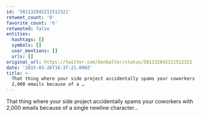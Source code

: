 ```yaml
---
id: '581132842211512321'
retweet_count: '0'
favorite_count: '6'
retweeted: false
entities:
  hashtags: []
  symbols: []
  user_mentions: []
  urls: []
original_url: https://twitter.com/benbalter/status/581132842211512321
date: '2015-03-26T16:37:21.000Z'
title: >-
  That thing where your side project accidentally spams your coworkers with
  2,000 emails because of a …
---
```


That thing where your side project accidentally spams your coworkers with 2,000 emails because of a single newline character…